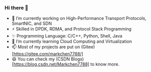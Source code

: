 ### Hi there 👋

<!--
**markchen7788/markchen7788** is a ✨ _special_ ✨ repository because its `README.md` (this file) appears on your GitHub profile.

Here are some ideas to get you started:

- 🔭 I’m currently working on ...
- 🌱 I’m currently learning ...
- 👯 I’m looking to collaborate on ...
- 🤔 I’m looking for help with ...
- 💬 Ask me about ...
- 📫 How to reach me: ...
- 😄 Pronouns: ...
- ⚡ Fun fact: ...
-->

- 🔭 I’m currently working on High-Performance Transport Protocols, SmartNIC, and SDN
- ⚡ Skilled in DPDK, RDMA, and Protocol Stack Programming
- ✨ Programming Language: C/C++, Python, Shell, Java
- 🌱 I’m currently learning Cloud Computing and Virtualization
- 📫 Most of my projects are put on (Gitee)[https://gitee.com/markchen7788/]
- 😄 You can check my (CSDN Blogs)[https://blog.csdn.net/Markchen7788] to know more. 
